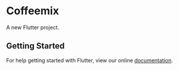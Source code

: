 # Coffeemix

A new Flutter project.

## Getting Started

For help getting started with Flutter, view our online
[documentation](https://flutter.io/).
